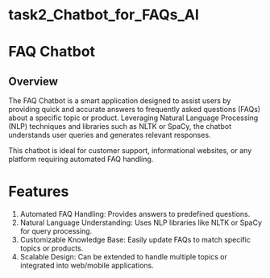 # task2_Chatbot_for_FAQs_AI

# FAQ Chatbot
## Overview
The FAQ Chatbot is a smart application designed to assist users by providing quick and accurate answers to frequently asked questions (FAQs) about a specific topic or product. Leveraging Natural Language Processing (NLP) techniques and libraries such as NLTK or SpaCy, the chatbot understands user queries and generates relevant responses.

This chatbot is ideal for customer support, informational websites, or any platform requiring automated FAQ handling.

# Features
1. Automated FAQ Handling: Provides answers to predefined questions.
2. Natural Language Understanding: Uses NLP libraries like NLTK or SpaCy for query processing.
3. Customizable Knowledge Base: Easily update FAQs to match specific topics or products.
4. Scalable Design: Can be extended to handle multiple topics or integrated into web/mobile applications.
